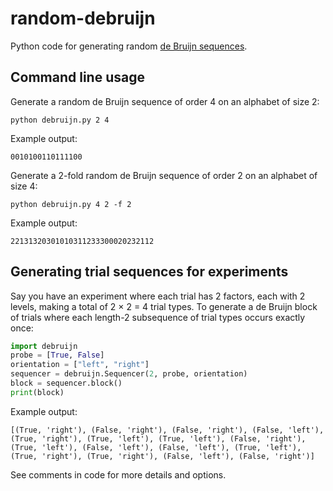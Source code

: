 # random-debruijn

Python code for generating random [de Bruijn sequences](https://en.wikipedia.org/wiki/De_Bruijn_sequence).  

## Command line usage
Generate a random de Bruijn sequence of order 4 on an alphabet of size 2:
```Shell
python debruijn.py 2 4
```
Example output:
```Shell
0010100110111100
```

Generate a 2-fold random de Bruijn sequence of order 2 on an alphabet of size 4:
```Shell
python debruijn.py 4 2 -f 2
```
Example output:
```Shell
22131320301010311233300020232112
```

## Generating trial sequences for experiments
Say you have an experiment where each trial has 2 factors, each with 2 levels, making a total of 2 × 2 = 4 trial types. To generate a de Bruijn block of trials where each length-2 subsequence of trial types occurs exactly once:
```Python
import debruijn
probe = [True, False]
orientation = ["left", "right"]
sequencer = debruijn.Sequencer(2, probe, orientation)
block = sequencer.block()
print(block)
```
Example output:

```
[(True, 'right'), (False, 'right'), (False, 'right'), (False, 'left'), (True, 'right'), (True, 'left'), (True, 'left'), (False, 'right'), (True, 'left'), (False, 'left'), (False, 'left'), (True, 'left'), (True, 'right'), (True, 'right'), (False, 'left'), (False, 'right')]
```

See comments in code for more details and options.
